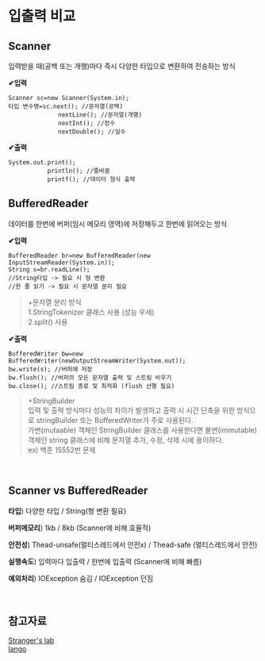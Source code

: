 # **입출력 비교**
## Scanner
입력받을 때(공백 또는 개행)마다 즉시 다양한 타입으로 변환하여 전송하는 방식

**✔입력**

    Scanner sc=new Scanner(System.in);
    타입 변수명=sc.next(); //문자열(공백)
                  nextLine(); //문자열(개행)
                  nextInt(); //정수
                  nextDouble(); //실수
**✔출력**

    System.out.print(); 
               println(); //줄바꿈
               printf(); //데이터 형식 출력 
                                  

## BufferedReader
데이터를 한번에 버퍼(임시 메모리 영역)에 저장해두고 한번에 읽어오는 방식 

**✔입력**

    BufferedReader br=new BufferedReader(new InputStreamReader(System.in));
    String s=br.readLine(); 
    //String타입 -> 필요 시 형 변환  
    //한 줄 읽기 -> 필요 시 문자열 분리 필요

>+문자열 분리 방식  
>1.StringTokenizer 클래스 사용 (성능 우세)  
>2.split() 사용

**✔출력**

    BufferedWriter bw=new BufferedWriter(newOutputStreamWriter(System.out));
    bw.write(s); //버퍼에 저장
    bw.flush(); //버퍼의 모든 문자열 출력 및 스트림 비우기
    bw.close(); //스트림 종료 및 최적화 (flush 선행 필요)

>+StringBuilder   
>입력 및 출력 방식마다 성능의 차이가 발생하고 출력 시 시간 단축을 위한 방식으로 stringBuilder 또는 BufferedWriter가 주로 사용된다.   
>가변(mutaable) 객체인 StringBuilder 클래스를 사용한다면 불변(immutable) 객체인 string 클래스에 비해 문자열 추가, 수정, 삭제 시에 용이하다.   
ex) 백준 15552번 문제

</br>

## Scanner vs BufferedReader
**타입**)  다양한 타입 / String(형 변환 필요)

**버퍼메모리**) 1kb / 8kb (Scanner에 비해 효율적)

**안전성**) Thead-unsafe(멀티스레드에서 안전x) / Thead-safe (멀티스레드에서 안전)

**실행속도**) 입력마다 입출력 / 한번에 입출력 (Scanner에 비해 빠름)

**예외처리**) IOException 숨김 / IOException 던짐

</br>

## 참고자료
[Stranger's lab](https://st-lab.tistory.com/30)   
[lango](https://search.naver.com/search.naver?where=nexearch&sm=top_sly.hst&fbm=0&acr=2&ie=utf8&query=scanner+bufferedReader)


